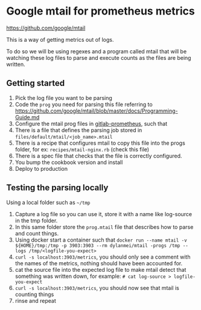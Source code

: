 # Google mtail for prometheus metrics

https://github.com/google/mtail

This is a way of getting metrics out of logs.

To do so we will be using regexes and a program called mtail that will be
watching these log files to parse and execute counts as the files are being
written.

## Getting started

1. Pick the log file you want to be parsing
1. Code the `prog` you need for parsing this file referring to https://github.com/google/mtail/blob/master/docs/Programming-Guide.md
1. Configure the mtail prog files in [gitlab-prometheus](https://gitlab.com/gitlab-cookbooks/gitlab-prometheus), such that
  1. There is a file that defines the parsing job stored in `files/default/mtail/<job_name>.mtail`
  1. There is a recipe that configures mtail to copy this file into the progs folder, for ex: `recipes/mtail-nginx.rb` (check this file)
  1. There is a spec file that checks that the file is correctly configured.
  1. You bump the cookbook version and install
1. Deploy to production

## Testing the parsing locally

Using a local folder such as `~/tmp`

1. Capture a log file so you can use it, store it with a name like log-source in the tmp folder.
1. In this same folder store the `prog.mtail` file that describes how to parse and count things.
1. Using docker start a container such that `docker run --name mtail -v ${HOME}/tmp:/tmp -p 3903:3903 --rm dylanmei/mtail -progs /tmp --logs /tmp/<logfile-you-expect>`
1. `curl -s localhost:3903/metrics`, you should only see a comment with the names of the metrics, nothing should have been accounted for.
1. cat the source file into the expected log file to make mtail detect that something was written down, for example: `# cat log-source > logfile-you-expect`
1. `curl -s localhost:3903/metrics`, you should now see that mtail is counting things
1. rinse and repeat
